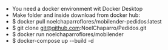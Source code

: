 - You need a docker environment wit Docker Desktop
- Make folder and inside download from docker hub:
- $ docker pull noelchaparroflores/mobilender-pedidos:latest
- $ git clone git@github.com:NoelChaparro/Pedidos.git
- $ docker run noelchaparroflores/mobilender
- $ docker-compose up --build -d